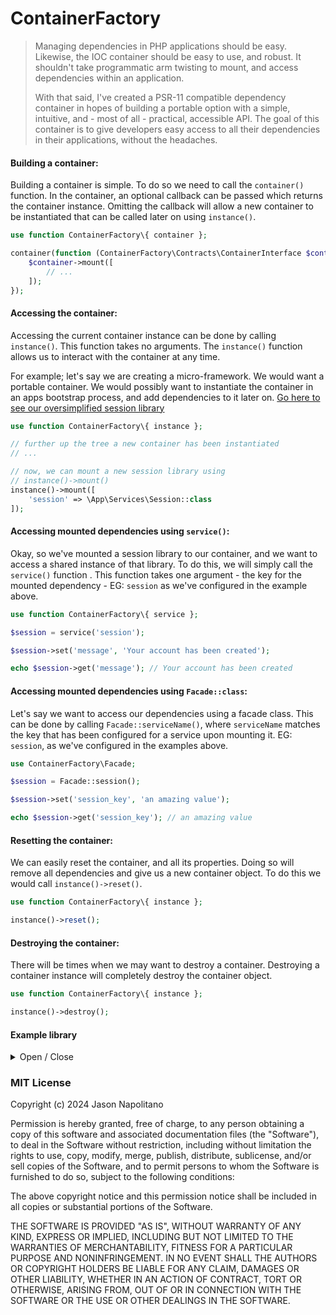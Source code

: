 # ContainerFactory
> Managing dependencies in PHP applications should be easy. Likewise, the IOC container should
> be easy to use, and robust. It shouldn't take programmatic arm twisting to mount, and access
> dependencies within an application. 
> 
> With that said, I've created a PSR-11 compatible dependency container in hopes of building a
> portable option with a simple, intuitive, and - most of all - practical, accessible API. The
> goal of this container is to give developers easy access to all their dependencies in their
> applications, without the headaches.

#### Building a container:
Building a container is simple. To do so we need to call
the `container()` function. In the container, an optional 
callback can be passed which returns the container instance. 
Omitting the callback will allow a new container to be instantiated
that can be called later on using `instance()`.
```php
use function ContainerFactory\{ container };

container(function (ContainerFactory\Contracts\ContainerInterface $container) { 
    $container->mount([
        // ...
    ]);
});
```

#### Accessing the container:
Accessing the current container instance can be done by calling
`instance()`. This function takes no arguments. The `instance()`
function allows us to interact with the container at any time.

For example; let's say we are creating a micro-framework.
We would want a portable container. We would possibly want to
instantiate the container in an apps bootstrap
process, and add dependencies to it later on. [Go here to see 
our oversimplified session library](#example-library)
```php
use function ContainerFactory\{ instance };

// further up the tree a new container has been instantiated
// ...

// now, we can mount a new session library using
// instance()->mount()
instance()->mount([
    'session' => \App\Services\Session::class
]);
```

#### Accessing mounted dependencies using `service()`:
Okay, so we've mounted a session library to our container, and we want to
access a shared instance of that library. To do this, we will simply call 
the `service()` function . This function takes one argument - the key for 
the mounted dependency - EG: `session` as we've configured in the example 
above.
```php
use function ContainerFactory\{ service };

$session = service('session');

$session->set('message', 'Your account has been created');

echo $session->get('message'); // Your account has been created
```

#### Accessing mounted dependencies using `Facade::class`:
Let's say we want to access our dependencies using a facade class. This
can be done by calling `Facade::serviceName()`, where `serviceName` matches
the key that has been configured for a service upon mounting it. EG: `session`,
as we've configured in the examples above.

```php
use ContainerFactory\Facade;

$session = Facade::session();

$session->set('session_key', 'an amazing value');

echo $session->get('session_key'); // an amazing value

```

#### Resetting the container:
We can easily reset the container, and all its properties. Doing
so will remove all dependencies and give us a new container object.
To do this we would call `instance()->reset()`.
```php
use function ContainerFactory\{ instance };

instance()->reset();
```

#### Destroying the container:
There will be times when we may want to destroy a container.
Destroying a container instance will completely destroy the
container object.
```php
use function ContainerFactory\{ instance };

instance()->destroy();
```

#### Example library
<details>
  <summary>Open / Close</summary>

```php
namespace App\Services;

class Session
{
    public function set(string $key, mixed $value): void
    {
        $_SESSION[$key] = $value;
    }
    
    public function get(string $key): mixed
    {
        return $_SESSION[$key];
    }
}
```
</details>





### MIT License

Copyright (c) 2024 Jason Napolitano

Permission is hereby granted, free of charge, to any person obtaining a copy
of this software and associated documentation files (the "Software"), to deal
in the Software without restriction, including without limitation the rights
to use, copy, modify, merge, publish, distribute, sublicense, and/or sell
copies of the Software, and to permit persons to whom the Software is
furnished to do so, subject to the following conditions:

The above copyright notice and this permission notice shall be included in all
copies or substantial portions of the Software.

THE SOFTWARE IS PROVIDED "AS IS", WITHOUT WARRANTY OF ANY KIND, EXPRESS OR
IMPLIED, INCLUDING BUT NOT LIMITED TO THE WARRANTIES OF MERCHANTABILITY,
FITNESS FOR A PARTICULAR PURPOSE AND NONINFRINGEMENT. IN NO EVENT SHALL THE
AUTHORS OR COPYRIGHT HOLDERS BE LIABLE FOR ANY CLAIM, DAMAGES OR OTHER
LIABILITY, WHETHER IN AN ACTION OF CONTRACT, TORT OR OTHERWISE, ARISING FROM,
OUT OF OR IN CONNECTION WITH THE SOFTWARE OR THE USE OR OTHER DEALINGS IN THE
SOFTWARE.

